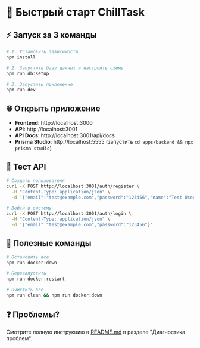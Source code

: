 # 🚀 Быстрый старт ChillTask

## ⚡ Запуск за 3 команды

```bash
# 1. Установить зависимости
npm install

# 2. Запустить базу данных и настроить схему
npm run db:setup

# 3. Запустить приложение
npm run dev
```

## 🌐 Открыть приложение

- **Frontend**: http://localhost:3000
- **API**: http://localhost:3001
- **API Docs**: http://localhost:3001/api/docs
- **Prisma Studio**: http://localhost:5555 (запустить `cd apps/backend && npx prisma studio`)

## 🧪 Тест API

```bash
# Создать пользователя
curl -X POST http://localhost:3001/auth/register \
  -H "Content-Type: application/json" \
  -d '{"email":"test@example.com","password":"123456","name":"Test User"}'

# Войти в систему
curl -X POST http://localhost:3001/auth/login \
  -H "Content-Type: application/json" \
  -d '{"email":"test@example.com","password":"123456"}'
```

## 🔧 Полезные команды

```bash
# Остановить все
npm run docker:down

# Перезапустить
npm run docker:restart

# Очистить все
npm run clean && npm run docker:down
```

## ❓ Проблемы?

Смотрите полную инструкцию в [README.md](README.md) в разделе "Диагностика проблем".
